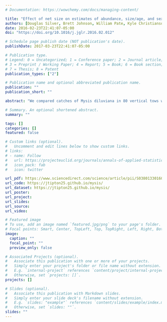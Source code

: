```yaml
---
# Documentation: https://wowchemy.com/docs/managing-content/

title: "Effect of net size on estimates of abundance, size/age, and sex of Mysis diluviana"
authors: [Douglas Silver, Brett Johnson, William Pate, Kyle Christianson, admin, James Sherwood, Brian Smith, Yun Hao, Patrick Martinez]
date: 2016-02-23T22:41:07-05:00
doi: "https://doi.org/10.1016/j.jglr.2016.02.012"

# Schedule page publish date (NOT publication's date).
publishDate: 2017-03-23T22:41:07-05:00

# Publication type.
# Legend: 0 = Uncategorized; 1 = Conference paper; 2 = Journal article;
# 3 = Preprint / Working Paper; 4 = Report; 5 = Book; 6 = Book section;
# 7 = Thesis; 8 = Patent
publication_types: ["2"]

# Publication name and optional abbreviated publication name.
publication: ""
publication_short: ""

abstract: "We compared catches of Mysis diluviana in 80 vertical tows with large (1.0m diameter) and small (0.5m diameter) plankton nets to determine if the small net could be used in long-term monitoring historically conducted with the large net. Both nets were constructed of 500-μm aperture mesh and were towed simultaneously at 0.4m/s. Comparisons were made at each of 10 stations on three occasions during July–September, 2014 at Dillon Reservoir, Colorado. Estimates of abundance and sex ratio were not different between the two nets but the larger net sampled a slightly broader range of sizes than the smaller net. We conclude that for most population monitoring purposes, the two nets can be used interchangeably; the smaller net is more useful for studies with gear size and weight constraints, but the larger net provides a four times larger sample size and thus may be better for detecting rare individuals."

# Summary. An optional shortened abstract.
summary: ""

tags: []
categories: []
featured: false

# Custom links (optional).
#   Uncomment and edit lines below to show custom links.
# links:
# - name: Follow
#   url: https://projecteuclid.org/journals/annals-of-applied-statistics/volume-13/issue-4/Predicting-paleoclimate-from-compositional-data-using-multivariate-Gaussian-process-inverse/10.1214/19-AOAS1281.short
#   icon_pack: fab
#   icon: twitter

url_pdf: https://www.sciencedirect.com/science/article/pii/S038013301600040X
url_code: https://jtipton25.github.io/mysis/
url_dataset: https://jtipton25.github.io/mysis/
url_poster:
url_project:
url_slides:
url_source:
url_video:

# Featured image
# To use, add an image named `featured.jpg/png` to your page's folder. 
# Focal points: Smart, Center, TopLeft, Top, TopRight, Left, Right, BottomLeft, Bottom, BottomRight.
image:
  caption: ""
  focal_point: ""
  preview_only: false

# Associated Projects (optional).
#   Associate this publication with one or more of your projects.
#   Simply enter your project's folder or file name without extension.
#   E.g. `internal-project` references `content/project/internal-project/index.md`.
#   Otherwise, set `projects: []`.
projects: []

# Slides (optional).
#   Associate this publication with Markdown slides.
#   Simply enter your slide deck's filename without extension.
#   E.g. `slides: "example"` references `content/slides/example/index.md`.
#   Otherwise, set `slides: ""`.
slides: ""
---
```

